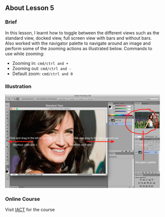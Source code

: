 ## About Lesson 5

### Brief
In this lesson, I learnt how to toggle between the different views such as the standard view, docked view, full screen view with bars and without bars.
Also worked with the navigator palette to navigate around an image and perform some of the zooming actions as illustrated below.
Commands to use while zooming:
- Zooming in: ```cmd/ctrl and +```
- Zooming out: ```cmd/ctrl and -```
- Default zoom: ```cmd/ctrl and 0```

### Illustration
![Illustration Example](../assets/images/illustration5.png)

### Online Course
Visit [IACT](https://iact.ie) for the course
